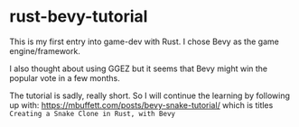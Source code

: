 # rust-bevy-tutorial

This is my first entry into game-dev with Rust. I chose Bevy as the game engine/framework.

I also thought about using GGEZ but it seems that Bevy might win the popular vote in a few months.


The tutorial is sadly, really short. So I will continue the learning by following up with: https://mbuffett.com/posts/bevy-snake-tutorial/  which is titles `Creating a Snake Clone in Rust, with Bevy`

